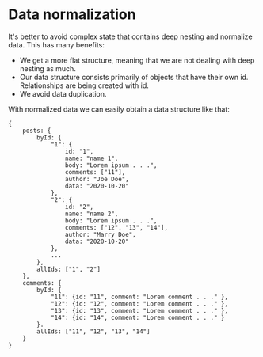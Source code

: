 # Data normalization

It's better to avoid complex state that contains deep nesting and normalize data.
This has many benefits:
- We get a more flat structure, meaning that we are not dealing with deep nesting as much.
- Our data structure consists primarily of objects that have their own id. Relationships are being created with id.
- We avoid data duplication.

With normalized data we can easily obtain a data structure like that:

```
{
	posts: {
		byId: {
			"1": {
				id: "1",
				name: "name 1",
				body: "Lorem ipsum . . .",
				comments: ["11"],
				author: "Joe Doe",
				data: "2020-10-20"
			},
			"2": {
				id: "2",
				name: "name 2",
				body: "Lorem ipsum . . .",
				comments: ["12". "13", "14"],
				author: "Marry Doe",
				data: "2020-10-20"
			},
			...
		},
		allIds: ["1", "2"]
	},
	comments: {
		byId: {
			"11": {id: "11", comment: "Lorem comment . . ." },
			"12": {id: "12", comment: "Lorem comment . . ." },
			"13": {id: "13", comment: "Lorem comment . . ." },
	 	    "14": {id: "14", comment: "Lorem comment . . ." }
		}.
		allIds: ["11", "12", "13", "14"]
	}
}
```